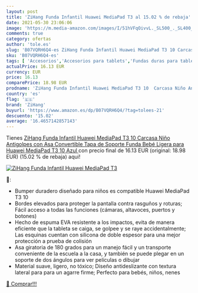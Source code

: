 ```yaml
---
layout: post
title: 'ZiHang Funda Infantil Huawei MediaPad T3 al 15.02 % de rebaja'
date: 2021-05-30 23:06:06
image: 'https://m.media-amazon.com/images/I/51hVFqOivvL._SL500_._SL400_.jpg'
comments: true
category: ofertas
author: 'tole.es'
slug: 'B07VQRH6Q4-es ZiHang Funda Infantil Huawei MediaPad T3 10 Carcasa Niño...'
sku: 'B07VQRH6Q4-es'
tags: [ 'Accesorios','Accesorios para tablets','Fundas duras para tablets','Fundas para tablets','Informática','bebé','zihang', ]
actualPrice: 16.13 EUR
currency: EUR
price: 16.13
comparePrice: 18.98 EUR
prodname: 'ZiHang Funda Infantil Huawei MediaPad T3 10  Carcasa Niño Antigolpes con Asa Convertible Tapa de Soporte  Funda Bebé Ligera para Huawei MediaPad T3 10  Azul '
country: 'es'
flag: '🇪🇸'
brand: 'ZiHang'
buyurl: 'https://www.amazon.es/dp/B07VQRH6Q4/?tag=tolees-21'
descuento: '15.02'
average: '16.4657142857143'
---
```


Tienes [ZiHang Funda Infantil Huawei MediaPad T3 10  Carcasa Niño Antigolpes con Asa Convertible Tapa de Soporte  Funda Bebé Ligera para Huawei MediaPad T3 10  Azul ](https://www.amazon.es/dp/B07VQRH6Q4/?tag=tolees-21) con precio final de  16.13 EUR (original: 18.98 EUR) (15.02 %  de rebaja) aqui!

[![ZiHang Funda Infantil Huawei MediaPad T3](https://m.media-amazon.com/images/I/51hVFqOivvL._SL500_._SL400_.jpg)](https://www.amazon.es/dp/B07VQRH6Q4/?tag=tolees-21)

🔎:

- Bumper duradero diseñado para niños es compatible Huawei MediaPad T3 10
- Bordes elevados para proteger la pantalla contra rasguños y roturas; Fácil acceso a todas las funciones (cámaras, altavoces, puertos y botones)
- Hecho de espuma EVA resistente a los impactos, evita de manera eficiente que la tableta se caiga, se golpee y se raye accidentalmente; Las esquinas cuentan con silicona de doble espesor para una mejor protección a prueba de colisión
- Asa giratoria de 180 grados para un manejo fácil y un transporte conveniente de la escuela a la casa, y también se puede plegar en un soporte de dos ángulos para ver películas o dibujar
- Material suave, ligero, no tóxico; Diseño antideslizante con textura lateral para para un agarre firme; Perfecto para bebés, niños, nenes

[🛒 Comprar!!!](https://www.amazon.es/dp/B07VQRH6Q4/?tag=tolees-21)
